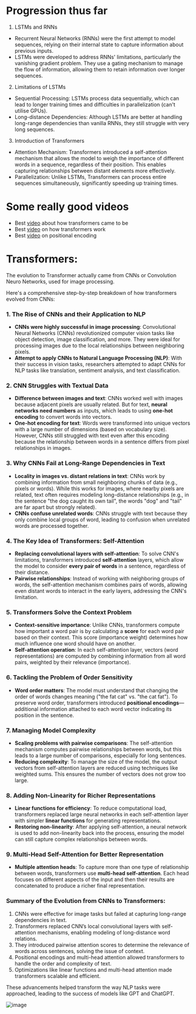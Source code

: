 
# Progression thus far

1. LSTMs and RNNs
- Recurrent Neural Networks (RNNs) were the first attempt to model sequences, relying on their internal state to capture information about previous inputs.
- LSTMs were developed to address RNNs' limitations, particularly the vanishing gradient problem. They use a gating mechanism to manage the flow of information, allowing them to retain information over longer sequences.
2. Limitations of LSTMs
- Sequential Processing: LSTMs process data sequentially, which can lead to longer training times and difficulties in parallelization (can't utilise GPUs).
- Long-distance Dependencies: Although LSTMs are better at handling long-range dependencies than vanilla RNNs, they still struggle with very long sequences.
3. Introduction of Transformers
- Attention Mechanism: Transformers introduced a self-attention mechanism that allows the model to weigh the importance of different words in a sequence, regardless of their position. This enables capturing relationships between distant elements more effectively.
- Parallelization: Unlike LSTMs, Transformers can process entire sequences simultaneously, significantly speeding up training times.

# Some really good videos
- Best [video](https://www.youtube.com/watch?v=kWLed8o5M2Y&t=632s) about how transformers came to be
- Best [video](https://www.youtube.com/watch?v=zxQyTK8quyY) on how transformers work
- Best [video](https://www.youtube.com/watch?v=T3OT8kqoqjc) on positional encoding

# Transformers:
The evolution to Transformer actually came from CNNs or Convolution Neuro Networks, used for image processing.

Here's a comprehensive step-by-step breakdown of how transformers evolved from CNNs:

### **1. The Rise of CNNs and their Application to NLP**
   - **CNNs were highly successful in image processing**: Convolutional Neural Networks (CNNs) revolutionized computer vision tasks like object detection, image classification, and more. They were ideal for processing images due to the local relationships between neighboring pixels.
   - **Attempt to apply CNNs to Natural Language Processing (NLP)**: With their success in vision tasks, researchers attempted to adapt CNNs for NLP tasks like translation, sentiment analysis, and text classification.

### **2. CNN Struggles with Textual Data**
   - **Difference between images and text**: CNNs worked well with images because adjacent pixels are usually related. But for text, **neural networks need numbers** as inputs, which leads to using **one-hot encoding** to convert words into vectors.
   - **One-hot encoding for text**: Words were transformed into unique vectors with a large number of dimensions (based on vocabulary size). However, CNNs still struggled with text even after this encoding because the relationship between words in a sentence differs from pixel relationships in images.

### **3. Why CNNs Fail at Long-Range Dependencies in Text**
   - **Locality in images vs. distant relations in text**: CNNs work by combining information from small neighboring chunks of data (e.g., pixels or words). While this works for images, where nearby pixels are related, text often requires modeling long-distance relationships (e.g., in the sentence "the dog caught its own tail", the words "dog" and "tail" are far apart but strongly related).
   - **CNNs confuse unrelated words**: CNNs struggle with text because they only combine local groups of word, leading to confusion when unrelated words are processed together.

### **4. The Key Idea of Transformers: Self-Attention**
   - **Replacing convolutional layers with self-attention**: To solve CNN's limitations, transformers introduced **self-attention** layers, which allow the model to consider **every pair of words** in a sentence, regardless of their distance.
   - **Pairwise relationships**: Instead of working with neighboring groups of words, the self-attention mechanism combines pairs of words, allowing even distant words to interact in the early layers, addressing the CNN's limitation.

### **5. Transformers Solve the Context Problem**
   - **Context-sensitive importance**: Unlike CNNs, transformers compute how important a word pair is by calculating a **score** for each word pair based on their context. This score (importance weight) determines how much influence one word should have on another.
   - **Self-attention operation**: In each self-attention layer, vectors (word representations) are computed by combining information from all word pairs, weighted by their relevance (importance).

### **6. Tackling the Problem of Order Sensitivity**
   - **Word order matters**: The model must understand that changing the order of words changes meaning ("the fat cat" vs. "the cat fat"). To preserve word order, transformers introduced **positional encodings**—additional information attached to each word vector indicating its position in the sentence.

### **7. Managing Model Complexity**
   - **Scaling problems with pairwise comparisons**: The self-attention mechanism computes pairwise relationships between words, but this leads to a large number of comparisons, especially for long sentences.
   - **Reducing complexity**: To manage the size of the model, the output vectors from self-attention layers are reduced using techniques like weighted sums. This ensures the number of vectors does not grow too large.

### **8. Adding Non-Linearity for Richer Representations**
   - **Linear functions for efficiency**: To reduce computational load, transformers replaced large neural networks in each self-attention layer with simpler **linear functions** for generating representations.
   - **Restoring non-linearity**: After applying self-attention, a neural network is used to add non-linearity back into the process, ensuring the model can still capture complex relationships between words.

### **9. Multi-Head Self-Attention for Better Representation**
   - **Multiple attention heads**: To capture more than one type of relationship between words, transformers use **multi-head self-attention**. Each head focuses on different aspects of the input and then their results are concatenated to produce a richer final representation.

### **Summary of the Evolution from CNNs to Transformers**:
1. CNNs were effective for image tasks but failed at capturing long-range dependencies in text.
2. Transformers replaced CNN’s local convolutional layers with self-attention mechanisms, enabling modeling of long-distance word relations.
3. They introduced pairwise attention scores to determine the relevance of words across sentences, solving the issue of context.
4. Positional encodings and multi-head attention allowed transformers to handle the order and complexity of text.
5. Optimizations like linear functions and multi-head attention made transformers scalable and efficient.

These advancements helped transform the way NLP tasks were approached, leading to the success of models like GPT and ChatGPT.

![image](https://github.com/user-attachments/assets/86132cf3-a3d6-4a93-b1a9-167a752ae3f8)


